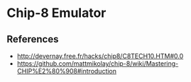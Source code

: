 # Chip-8 Emulator

## References
- http://devernay.free.fr/hacks/chip8/C8TECH10.HTM#0.0
- https://github.com/mattmikolay/chip-8/wiki/Mastering-CHIP%E2%80%908#introduction 